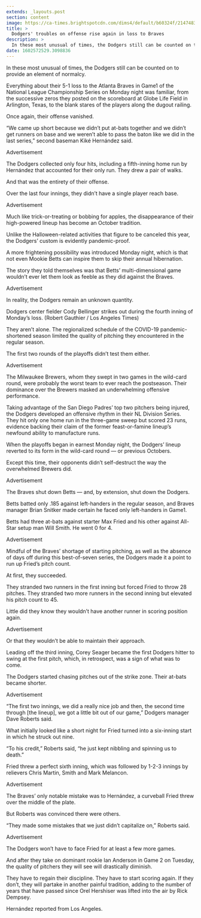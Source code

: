 ```yaml
--- 
extends: _layouts.post 
section: content 
image: https://ca-times.brightspotcdn.com/dims4/default/b60324f/2147483647/strip/true/crop/3866x2030+0+175/resize/1200x630!/quality/90/?url=https%3A%2F%2Fcalifornia-times-brightspot.s3.amazonaws.com%2F28%2F02%2Fa29074ec44909e103c90ae409468%2Fnlcs-braves-dodgers-baseball-04222.jpg 
title: > 
  Dodgers' troubles on offense rise again in loss to Braves 
description: > 
  In these most unusual of times, the Dodgers still can be counted on to provide an element of normalcy.AdvertisementThe Dodgers collected only four hits, including a fifth-inning home run by Hernández that accounted for their only run.Dodgers center fielder Cody Bellinger strikes out during the fourth inning of Monday’s loss.When the playoffs began in earnest Monday night, the Dodgers’ lineup reverted to its form in the wild-card round — or previous Octobers.What initially looked like a short night for Fried turned into a six-inning start in which he struck out nine. 
date: 1602572529.3098836 
--- 
```

In these most unusual of times, the Dodgers still can be counted on to provide an element of normalcy.

Everything about their 5-1 loss to the Atlanta Braves in Game1 of the National League Championship Series on Monday night was familiar, from the successive zeros they posted on the scoreboard at Globe Life Field in Arlington, Texas, to the blank stares of the players along the dugout railing.

Once again, their offense vanished.

“We came up short because we didn’t put at-bats together and we didn’t get runners on base and we weren’t able to pass the baton like we did in the last series,” second baseman Kiké Hernández said.

Advertisement

The Dodgers collected only four hits, including a fifth-inning home run by Hernández that accounted for their only run. They drew a pair of walks.

And that was the entirety of their offense.

Over the last four innings, they didn’t have a single player reach base.

Advertisement

Much like trick-or-treating or bobbing for apples, the disappearance of their high-powered lineup has become an October tradition.

Unlike the Halloween-related activities that figure to be canceled this year, the Dodgers’ custom is evidently pandemic-proof.

A more frightening possibility was introduced Monday night, which is that not even Mookie Betts can inspire them to skip their annual hibernation.

The story they told themselves was that Betts’ multi-dimensional game wouldn’t ever let them look as feeble as they did against the Braves.

Advertisement

In reality, the Dodgers remain an unknown quantity.

Dodgers center fielder Cody Bellinger strikes out during the fourth inning of Monday’s loss. (Robert Gauthier / Los Angeles Times)

They aren’t alone. The regionalized schedule of the COVID-19 pandemic-shortened season limited the quality of pitching they encountered in the regular season.

The first two rounds of the playoffs didn’t test them either.

Advertisement

The Milwaukee Brewers, whom they swept in two games in the wild-card round, were probably the worst team to ever reach the postseason. Their dominance over the Brewers masked an underwhelming offensive performance.

Taking advantage of the San Diego Padres’ top two pitchers being injured, the Dodgers developed an offensive rhythm in their NL Division Series. They hit only one home run in the three-game sweep but scored 23 runs, evidence backing their claim of the former feast-or-famine lineup’s newfound ability to manufacture runs.

When the playoffs began in earnest Monday night, the Dodgers’ lineup reverted to its form in the wild-card round — or previous Octobers.

Except this time, their opponents didn’t self-destruct the way the overwhelmed Brewers did.

Advertisement

The Braves shut down Betts — and, by extension, shut down the Dodgers.

Betts batted only .185 against left-handers in the regular season, and Braves manager Brian Snitker made certain he faced only left-handers in Game1.

Betts had three at-bats against starter Max Fried and his other against All-Star setup man Will Smith. He went 0 for 4.

Advertisement

Mindful of the Braves’ shortage of starting pitching, as well as the absence of days off during this best-of-seven series, the Dodgers made it a point to run up Fried’s pitch count.

At first, they succeeded.

They stranded two runners in the first inning but forced Fried to throw 28 pitches. They stranded two more runners in the second inning but elevated his pitch count to 45.

Little did they know they wouldn’t have another runner in scoring position again.

Advertisement

Or that they wouldn’t be able to maintain their approach.

Leading off the third inning, Corey Seager became the first Dodgers hitter to swing at the first pitch, which, in retrospect, was a sign of what was to come.

The Dodgers started chasing pitches out of the strike zone. Their at-bats became shorter.

Advertisement

“The first two innings, we did a really nice job and then, the second time through [the lineup], we got a little bit out of our game,” Dodgers manager Dave Roberts said.

What initially looked like a short night for Fried turned into a six-inning start in which he struck out nine.

“To his credit,” Roberts said, “he just kept nibbling and spinning us to death.”

Fried threw a perfect sixth inning, which was followed by 1-2-3 innings by relievers Chris Martin, Smith and Mark Melancon.

Advertisement

The Braves’ only notable mistake was to Hernández, a curveball Fried threw over the middle of the plate.

But Roberts was convinced there were others.

“They made some mistakes that we just didn’t capitalize on,” Roberts said.

Advertisement

The Dodgers won’t have to face Fried for at least a few more games.

And after they take on dominant rookie Ian Anderson in Game 2 on Tuesday, the quality of pitchers they will see will drastically diminish.

They have to regain their discipline. They have to start scoring again. If they don’t, they will partake in another painful tradition, adding to the number of years that have passed since Orel Hershiser was lifted into the air by Rick Dempsey.

Hernández reported from Los Angeles.